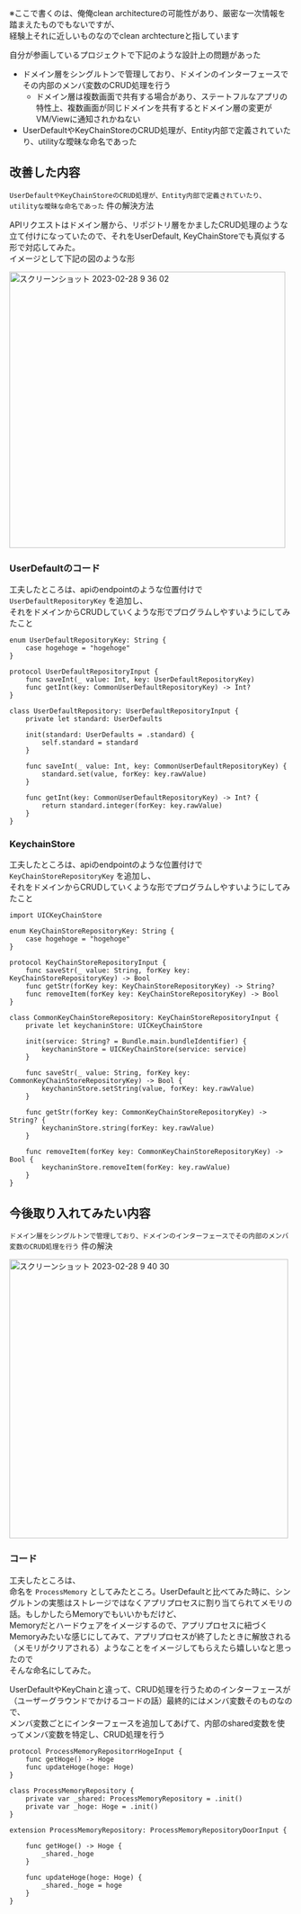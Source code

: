 ※ここで書くのは、俺俺clean architectureの可能性があり、厳密な一次情報を踏まえたものでもないですが、<br>
経験上それに近しいものなのでclean archtectureと指しています

自分が参画しているプロジェクトで下記のような設計上の問題があった

- ドメイン層をシングルトンで管理しており、ドメインのインターフェースでその内部のメンバ変数のCRUD処理を行う
  - ドメイン層は複数画面で共有する場合があり、ステートフルなアプリの特性上、複数画面が同じドメインを共有するとドメイン層の変更がVM/Viewに通知されかねない
- UserDefaultやKeyChainStoreのCRUD処理が、Entity内部で定義されていたり、utilityな曖昧な命名であった

## 改善した内容

`UserDefaultやKeyChainStoreのCRUD処理が、Entity内部で定義されていたり、utilityな曖昧な命名であった` 件の解決方法

APIリクエストはドメイン層から、リポジトリ層をかましたCRUD処理のような立て付けになっていたので、それをUserDefault, KeyChainStoreでも真似する形で対応してみた。<br>
イメージとして下記の図のような形

<img width="491" alt="スクリーンショット 2023-02-28 9 36 02" src="https://user-images.githubusercontent.com/16571394/221721666-e19f8f42-9b9a-4aeb-8c72-6b5977aad0e7.png">


### UserDefaultのコード

工夫したところは、apiのendpointのような位置付けで `UserDefaultRepositoryKey` を追加し、<br>それをドメインからCRUDしていくような形でプログラムしやすいようにしてみたこと

```
enum UserDefaultRepositoryKey: String {
    case hogehoge = "hogehoge"
}

protocol UserDefaultRepositoryInput {
    func saveInt(_ value: Int, key: UserDefaultRepositoryKey)
    func getInt(key: CommonUserDefaultRepositoryKey) -> Int?
}

class UserDefaultRepository: UserDefaultRepositoryInput {
    private let standard: UserDefaults
    
    init(standard: UserDefaults = .standard) {
        self.standard = standard
    }
    
    func saveInt(_ value: Int, key: CommonUserDefaultRepositoryKey) {
        standard.set(value, forKey: key.rawValue)
    }
    
    func getInt(key: CommonUserDefaultRepositoryKey) -> Int? {
        return standard.integer(forKey: key.rawValue)
    }
}
```

### KeychainStore

工夫したところは、apiのendpointのような位置付けで `KeyChainStoreRepositoryKey` を追加し、<br>それをドメインからCRUDしていくような形でプログラムしやすいようにしてみたこと

```
import UICKeyChainStore

enum KeyChainStoreRepositoryKey: String {
    case hogehoge = "hogehoge"
}

protocol KeyChainStoreRepositoryInput {
    func saveStr(_ value: String, forKey key: KeyChainStoreRepositoryKey) -> Bool
    func getStr(forKey key: KeyChainStoreRepositoryKey) -> String?
    func removeItem(forKey key: KeyChainStoreRepositoryKey) -> Bool
}

class CommonKeyChainStoreRepository: KeyChainStoreRepositoryInput {
    private let keychaninStore: UICKeyChainStore
    
    init(service: String? = Bundle.main.bundleIdentifier) {
        keychaninStore = UICKeyChainStore(service: service)
    }
    
    func saveStr(_ value: String, forKey key: CommonKeyChainStoreRepositoryKey) -> Bool {
        keychaninStore.setString(value, forKey: key.rawValue)
    }
    
    func getStr(forKey key: CommonKeyChainStoreRepositoryKey) -> String? {
        keychaninStore.string(forKey: key.rawValue)
    }
    
    func removeItem(forKey key: CommonKeyChainStoreRepositoryKey) -> Bool {
        keychaninStore.removeItem(forKey: key.rawValue)
    }
}
```

## 今後取り入れてみたい内容

`ドメイン層をシングルトンで管理しており、ドメインのインターフェースでその内部のメンバ変数のCRUD処理を行う` 件の解決

<img width="496" alt="スクリーンショット 2023-02-28 9 40 30" src="https://user-images.githubusercontent.com/16571394/221722241-472ccd9a-5494-48eb-bf40-1327761c22d3.png">

### コード

工夫したところは、<br>
命名を `ProcessMemory` としてみたところ。UserDefaultと比べてみた時に、シングルトンの実態はストレージではなくアプリプロセスに割り当てられてメモリの話。もしかしたらMemoryでもいいかもだけど、
<br>Memoryだとハードウェアをイメージするので、アプリプロセスに紐づくMemoryみたいな感じにしてみて、アプリプロセスが終了したときに解放される（メモリがクリアされる）ようなことをイメージしてもらえたら嬉しいなと思ったので
<br>そんな命名にしてみた。

UserDefaultやKeyChainと違って、CRUD処理を行うためのインターフェースが（ユーザーグラウンドでかけるコードの話）最終的にはメンバ変数そのものなので、<br>
メンバ変数ごとにインターフェースを追加してあげて、内部のshared変数を使ってメンバ変数を特定し、CRUD処理を行う

```
protocol ProcessMemoryRepositorrHogeInput {
    func getHoge() -> Hoge
    func updateHoge(hoge: Hoge)
}

class ProcessMemoryRepository {
    private var _shared: ProcessMemoryRepository = .init() 
    private var _hoge: Hoge = .init()
}

extension ProcessMemoryRepository: ProcessMemoryRepositoryDoorInput {

    func getHoge() -> Hoge {
        _shared._hoge
    }

    func updateHoge(hoge: Hoge) {
        _shared._hoge = hoge
    }
}
```

